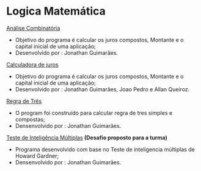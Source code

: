 # Logica Matemática

[Análise Combinatória](https://github.com/JonathanGuimarae3s/exercicios-senac/tree/main/logica-mat/combinatoria) 

- Objetivo do programa é calcular os juros compostos, Montante e o capital inicial de uma aplicação;
- Desenvolvido por : Jonathan Guimarães.



[Calculadora de juros](https://github.com/JonathanGuimarae3s/exercicios-senac/tree/main/logica-mat/juros) 

- Objetivo do programa é calcular os juros compostos, Montante e o capital inicial de uma aplicação;
- Desenvolvido por : Jonathan Guimarães, Joao Pedro e Allan Queiroz.

[Regra de Três](https://github.com/JonathanGuimarae3s/exercicios-senac/tree/main/logica-mat/regra-de-tres)

- O program foi construído para calcular regra de tres simples e compostas;
- Densenvolvido por : Jonathan Guimarães.

[Teste de Inteligência Múltiplas](https://github.com/JonathanGuimarae3s/exercicios-senac/tree/main/logica-mat/teste-de-inteligencia)
**(Desafio proposto para a turma)**

- Programa desenvolvido com base no Teste de inteligencia múltiplas de Howard Gardner;
- Densenvolvido por : Jonathan Guimarães.
